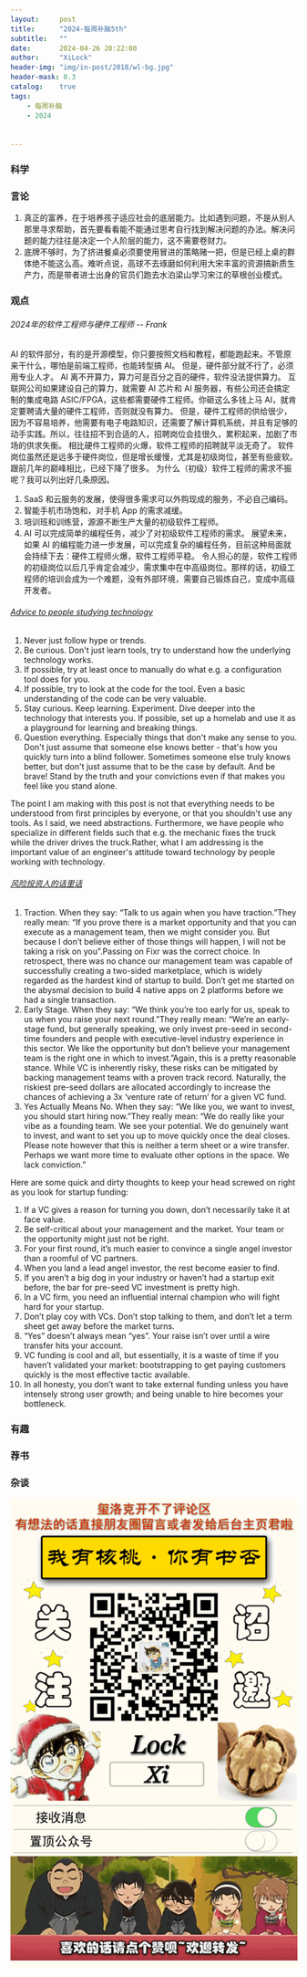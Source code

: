 ```yaml
---
layout:     post
title:      "2024-每周补脑5th"
subtitle:   ""
date:       2024-04-26 20:22:00
author:     "XiLock"
header-img: "img/in-post/2018/wl-bg.jpg"
header-mask: 0.3
catalog:    true
tags:
    - 每周补脑
    - 2024


---
```


### 科学


### 言论
1. 真正的富养，在于培养孩子适应社会的底层能力。比如遇到问题，不是从别人那里寻求帮助，首先要看看能不能通过思考自行找到解决问题的办法。解决问题的能力往往是决定一个人阶层的能力，这不需要卷财力。
1. 底牌不够时，为了挤进餐桌必须要使用冒进的策略赌一把，但是已经上桌的群体绝不能这么高。难听点说，高球不去琢磨如何利用大宋丰富的资源搞新质生产力，而是带者进士出身的官员们跑去水泊梁山学习宋江的草根创业模式。


### 观点
###### 2024年的软件工程师与硬件工程师 -- Frank
AI 的软件部分，有的是开源模型，你只要按照文档和教程，都能跑起来。不管原来干什么，哪怕是前端工程师，也能转型搞 AI。
但是，硬件部分就不行了，必须用专业人才。 AI 离不开算力，算力可是百分之百的硬件，软件没法提供算力。
互联网公司如果建设自己的算力，就需要 AI 芯片和 AI 服务器，有些公司还会搞定制的集成电路 ASIC/FPGA，这些都需要硬件工程师。你砸这么多钱上马 AI，就肯定要聘请大量的硬件工程师，否则就没有算力。
但是，硬件工程师的供给很少，因为不容易培养，他需要有电子电路知识，还需要了解计算机系统，并且有足够的动手实践。所以，往往招不到合适的人，招聘岗位会挂很久，累积起来，加剧了市场的供求失衡。
相比硬件工程师的火爆，软件工程师的招聘就平淡无奇了。
软件岗位虽然还是远多于硬件岗位，但是增长缓慢，尤其是初级岗位，甚至有些疲软。跟前几年的巅峰相比，已经下降了很多。
为什么（初级）软件工程师的需求不振呢？我可以列出好几条原因。
1. SaaS 和云服务的发展，使得很多需求可以外购现成的服务，不必自己编码。
1. 智能手机市场饱和，对手机 App 的需求减缓。
1. 培训班和训练营，源源不断生产大量的初级软件工程师。
1. AI 可以完成简单的编程任务，减少了对初级软件工程师的需求。
展望未来，如果 AI 的编程能力进一步发展，可以完成复杂的编程任务，目前这种局面就会持续下去：硬件工程师火爆，软件工程师平稳。
令人担心的是，软件工程师的初级岗位以后几乎肯定会减少，需求集中在中高级岗位。那样的话，初级工程师的培训会成为一个难题，没有外部环境，需要自己锻炼自己，变成中高级开发者。

###### [Advice to people studying technology](https://unixdigest.com/articles/we-have-used-too-many-levels-of-abstractions-and-now-the-future-looks-bleak.html)
1. Never just follow hype or trends.
1. Be curious. Don't just learn tools, try to understand how the underlying technology works.
1. If possible, try at least once to manually do what e.g. a configuration tool does for you.
1. If possible, try to look at the code for the tool. Even a basic understanding of the code can be very valuable.
1. Stay curious. Keep learning. Experiment. Dive deeper into the technology that interests you. If possible, set up a homelab and use it as a playground for learning and breaking things.
1. Question everything. Especially things that don't make any sense to you. Don't just assume that someone else knows better - that's how you quickly turn into a blind follower. Sometimes someone else truly knows better, but don't just assume that to be the case by default. And be brave! Stand by the truth and your convictions even if that makes you feel like you stand alone.

The point I am making with this post is not that everything needs to be understood from first principles by everyone, or that you shouldn't use any tools. As I said, we need abstractions. Furthermore, we have people who specialize in different fields such that e.g. the mechanic fixes the truck while the driver drives the truck.Rather, what I am addressing is the important value of an engineer's attitude toward technology by people working with technology.

###### [风险投资人的话里话](https://jacobbartlett.substack.com/p/yes-actually-means-no-the-curious)
1. Traction. When they say: “Talk to us again when you have traction.”They really mean: “If you prove there is a market opportunity and that you can execute as a management team, then we might consider you. But because I don’t believe either of those things will happen, I will not be taking a risk on you”.Passing on Fixr was the correct choice. In retrospect, there was no chance our management team was capable of successfully creating a two-sided marketplace, which is widely regarded as the hardest kind of startup to build. Don’t get me started on the abysmal decision to build 4 native apps on 2 platforms before we had a single transaction.
2. Early Stage. When they say: “We think you’re too early for us, speak to us when you raise your next round.”They really mean: “We’re an early-stage fund, but generally speaking, we only invest pre-seed in second-time founders and people with executive-level industry experience in this sector. We like the opportunity but don’t believe your management team is the right one in which to invest.”Again, this is a pretty reasonable stance. While VC is inherently risky, these risks can be mitigated by backing management teams with a proven track record. Naturally, the riskiest pre-seed dollars are allocated accordingly to increase the chances of achieving a 3x ‘venture rate of return’ for a given VC fund.
3. Yes Actually Means No. When they say: “We like you, we want to invest, you should start hiring now.”They really mean: “We do really like your vibe as a founding team. We see your potential. We do genuinely want to invest, and want to set you up to move quickly once the deal closes. Please note however that this is neither a term sheet or a wire transfer. Perhaps we want more time to evaluate other options in the space. We lack conviction.”

Here are some quick and dirty thoughts to keep your head screwed on right as you look for startup funding:
1. If a VC gives a reason for turning you down, don’t necessarily take it at face value.
1. Be self-critical about your management and the market. Your team or the opportunity might just not be right.
1. For your first round, it’s much easier to convince a single angel investor than a roomful of VC partners.
1. When you land a lead angel investor, the rest become easier to find.
1. If you aren’t a big dog in your industry or haven’t had a startup exit before, the bar for pre-seed VC investment is pretty high.
1. In a VC firm, you need an influential internal champion who will fight hard for your startup.
1. Don’t play coy with VCs. Don’t stop talking to them, and don’t let a term sheet get away before the market turns.
1. “Yes” doesn’t always mean “yes”. Your raise isn’t over until a wire transfer hits your account.
1. VC funding is cool and all, but essentially, it is a waste of time if you haven’t validated your market: bootstrapping to get paying customers quickly is the most effective tactic available.
1. In all honesty, you don’t want to take external funding unless you have intensely strong user growth; and being unable to hire becomes your bottleneck.


### 有趣


### 荐书


### 杂谈


![](/img/wc-tail.GIF)
